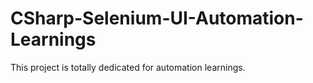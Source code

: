 # CSharp-Selenium-UI-Automation-Learnings

This project is totally dedicated for automation learnings.
